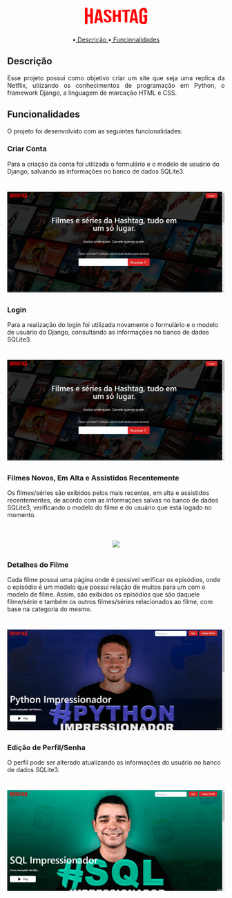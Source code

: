 <h1 align="center">
    <img alt="HashFlix" Title="HashFlix" src="/static/images/hashflix.png">
</h1>

<p align="center">
    •<a href="#Descrição">  Descrição </a>
    •<a href="#Funcionalidades">  Funcionalidades </a>
</p>
 	
 <h2 id="Descrição">
     Descrição
 </h2>
 
 <p style="text-align:justify" >
     Esse projeto possui como objetivo criar um site que seja uma replica da Netflix, utiizando os conhecimentos de programação em Python, o framework Django, a linguagem de marcação HTML e CSS. 
 </p>

 <h2 id="Funcionalidades">
     Funcionalidades
 </h2>
 
 O projeto foi desenvolvido com as seguintes funcionalidades: 
 
 <h3>
     Criar Conta
 </h3>
 
 Para a criação da conta foi utilizada o formulário e o modelo de usuário do Django, salvando as informações no banco de dados SQLite3.
 
<h1 align="center">
    <img src="/Gifs/CriarConta.gif">
</h1>

 <h3>
     Login
 </h3>
 
 Para a realização do login foi utilizada novamente o formulário e o modelo de usuário do Django, consultando as informações no banco de dados SQLite3.
 
<h1 align="center">
    <img src="/Gifs/Login.gif">
</h1>

 <h3>
     Filmes Novos, Em Alta e Assistidos Recentemente
 </h3>
 
 Os filmes/séries são exibidos pelos mais recentes, em alta e assistidos recentementes, de acordo com as informações salvas no banco de dados SQLite3, verificando o modelo do filme e do usuário que está logado no momento.
 
<h1 align="center">
    <img src="/Gifs/Homefilmes.gif">
</h1>

 <h3>
     Detalhes do Filme
 </h3>
 
 Cada filme possui uma página onde é possível verificar os episódios, onde o episódio é um modelo que possui relação de muitos para um com o modelo de filme. Assim, são exibidos os episódios que são daquele filme/série e também os outros filmes/séries relacionados ao filme, com base na categoria do mesmo.
 
<h1 align="center">
    <img src="/Gifs/Detalhesfilmes.gif">
</h1>

 <h3>
     Edição de Perfil/Senha
 </h3>
 
 O perfil pode ser alterado atualizando as informações do usuário no banco de dados SQLite3.
 
<h1 align="center">
    <img src="/Gifs/Editarperfil.gif">
</h1>
